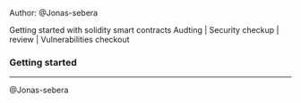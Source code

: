 Author: @Jonas-sebera

Getting started with solidity smart contracts Audting | Security checkup | review | Vulnerabilities checkout

### Getting started

-------------------------------

@Jonas-sebera
